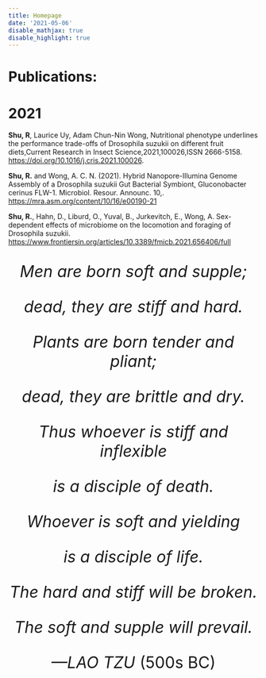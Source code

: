 ```yaml
---
title: Homepage
date: '2021-05-06'
disable_mathjax: true
disable_highlight: true
---
```

<script async src="https://cse.google.com/cse.js?cx=f74588befb8a640c7">
</script>
<div class="gcse-searchbox"></div>
<div class="gcse-searchresults"></div>

# Publications:

# 2021

**Shu, R**, Laurice Uy, Adam Chun-Nin Wong, Nutritional phenotype underlines the performance trade-offs of Drosophila suzukii on different fruit diets,Current Research in Insect Science,2021,100026,ISSN 2666-5158. https://doi.org/10.1016/j.cris.2021.100026.

**Shu, R.** and Wong, A. C. N. (2021). Hybrid Nanopore-Illumina Genome Assembly of a Drosophila suzukii Gut Bacterial Symbiont, Gluconobacter cerinus FLW-1. Microbiol. Resour. Announc. 10,. https://mra.asm.org/content/10/16/e00190-21 

**Shu, R.**, Hahn, D., Liburd, O., Yuval, B., Jurkevitch, E., Wong, A. Sex-dependent effects of microbiome on the locomotion and foraging of Drosophila suzukii. https://www.frontiersin.org/articles/10.3389/fmicb.2021.656406/full 


<center>
<font size=6>
 
*Men are born soft and supple;*

*dead, they are stiff and hard.*

*Plants are born tender and pliant;*
 
*dead, they are brittle and dry.*
 
*Thus whoever is stiff and inflexible*
 
*is a disciple of death.*
 
*Whoever is soft and yielding*
 
*is a disciple of life.*
 
*The hard and stiff will be broken.*
 
*The soft and supple will prevail.*
 
*—LAO TZU* (500s BC)
</font>
</center>
